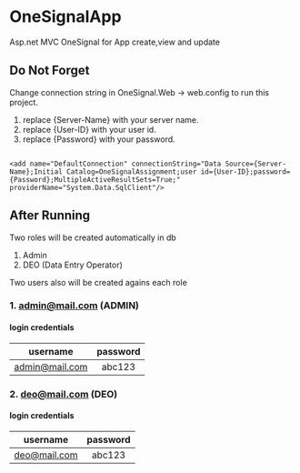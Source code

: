 


# OneSignalApp
Asp.net MVC OneSignal for App create,view and update

## Do Not Forget 
Change connection string in OneSignal.Web -> web.config to run this project.

1. replace {Server-Name} with your server name.
2. replace {User-ID} with your user id.
3. replace {Password} with your password.

```

<add name="DefaultConnection" connectionString="Data Source={Server-Name};Initial Catalog=OneSignalAssignment;user id={User-ID};password={Password};MultipleActiveResultSets=True;" providerName="System.Data.SqlClient"/>

```
## After Running
Two roles will be created automatically in db
1. Admin
2. DEO (Data Entry Operator)

 Two users also will be created agains each role
 ### 1. admin@mail.com (**ADMIN**)
#### login credentials
username | password
:-------:|:--------------:
admin@mail.com | abc123

### 2. deo@mail.com (DEO)
#### login credentials
username | password
:-------:|:--------------:
deo@mail.com | abc123

